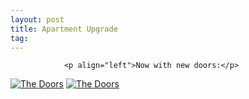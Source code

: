 ```yaml
---
layout: post
title: Apartment Upgrade
tag: 
---
```



                <p align="left">Now with new doors:</p>
<p align="left"><a class="imagelink" title="The Doors" href="/uploads/door21.jpg"><img id="image544" alt="The Doors" src="/uploads/door21.thumbnail.jpg" /></a> <a class="imagelink" title="The Doors" href="/uploads/door11.jpg"><img id="image543" alt="The Doors" src="/uploads/door11.thumbnail.jpg" /></a></p>
            

